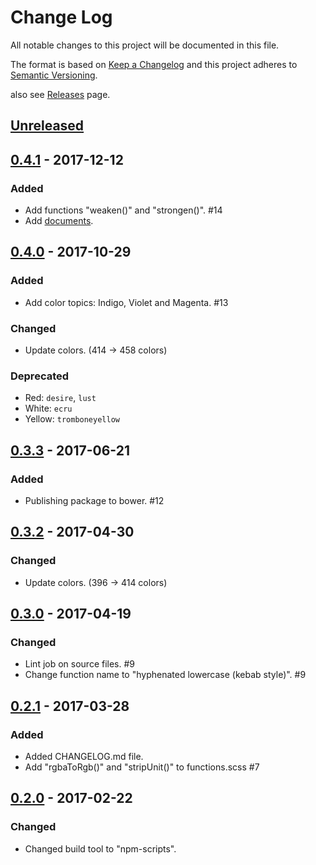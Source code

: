 # Change Log
All notable changes to this project will be documented in this file.

The format is based on [Keep a Changelog](http://keepachangelog.com/)
and this project adheres to [Semantic Versioning](http://semver.org/).

also see [Releases](https://github.com/archco/scss-palette/releases) page.

## [Unreleased]

## [0.4.1] - 2017-12-12

### Added
- Add functions "weaken()" and "strongen()". #14
- Add [documents](https://github.com/archco/scss-palette/blob/master/docs/README.md).

## [0.4.0] - 2017-10-29

### Added
- Add color topics: Indigo, Violet and Magenta. #13

### Changed
- Update colors. (414 -> 458 colors)

### Deprecated
- Red: `desire`, `lust`
- White: `ecru`
- Yellow: `tromboneyellow`

## [0.3.3] - 2017-06-21
### Added
- Publishing package to bower. #12

## [0.3.2] - 2017-04-30
### Changed
- Update colors. (396 -> 414 colors)

## [0.3.0] - 2017-04-19
### Changed
- Lint job on source files. #9
- Change function name to "hyphenated lowercase (kebab style)". #9

## [0.2.1] - 2017-03-28
### Added
- Added CHANGELOG.md file.
- Add "rgbaToRgb()" and "stripUnit()" to functions.scss #7

## [0.2.0] - 2017-02-22
### Changed
- Changed build tool to "npm-scripts".

[Unreleased]: https://github.com/archco/scss-palette/compare/v0.4.1...master
[0.4.1]: https://github.com/archco/scss-palette/compare/v0.4.0...v0.4.1
[0.4.0]: https://github.com/archco/scss-palette/compare/v0.3.3...v0.4.0
[0.3.3]: https://github.com/archco/scss-palette/compare/v0.3.2...v0.3.3
[0.3.2]: https://github.com/archco/scss-palette/compare/v0.3.0...v0.3.2
[0.3.0]: https://github.com/archco/scss-palette/compare/v0.2.1...v0.3.0
[0.2.1]: https://github.com/archco/scss-palette/compare/v0.2.0...v0.2.1
[0.2.0]: https://github.com/archco/scss-palette/compare/v0.1.3...v0.2.0
